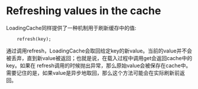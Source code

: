 # Refreshing values in the cache
LoadingCache同样提供了一种机制用于刷新缓存中的值:
```
    refresh(key);
```
通过调用refresh，LoadingCache会取回给定key的新value。当前的value并不会被丢弃，直到新value被返回；也就是说，在载入过程中调用get会返回cache中的key。如果在
refresh调用的时候抛出异常，那么原始value会被保存在cache中。需要记住的是，如果value是异步地取回，那么这个方法可能会在实际刷新前返回。
